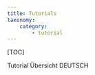```yaml
---
title: Tutorials
taxonomy:
    category:
        - tutorial
---
```



[TOC]

Tutorial Übersicht DEUTSCH